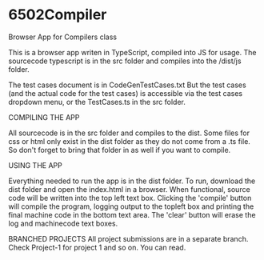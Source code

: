 # 6502Compiler
Browser App for Compilers class

This is a browser app writen in TypeScript, compiled into JS for usage. The sourcecode typescript is in the src folder and compiles into the /dist/js folder.

The test cases document is in
CodeGenTestCases.txt
But the test cases (and the actual code for the test cases) is accessible via the test cases dropdown menu, or the TestCases.ts in the src folder.

COMPILING THE APP

All sourcecode is in the src folder and compiles to the dist. Some files for css or html only exist in the dist folder as they do not come from a .ts file. So don't forget to bring that folder in as well if you want to compile. 



USING THE APP

Everything needed to run the app is in the dist folder. To run, download the dist folder and open the index.html in a browser. 
When functional, source code will be written into the top left text box. 
Clicking the 'compile' button will compile the program, logging output to the topleft box and printing the final machine code in the bottom text area.
The 'clear' button will erase the log and machinecode text boxes.

BRANCHED PROJECTS
All project submissions are in a separate branch. Check Project-1 for project 1 and so on. You can read.
